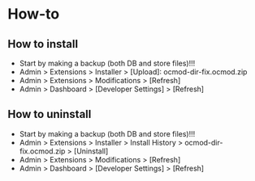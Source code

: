 # How-to

## How to install
* Start by making a backup (both DB and store files)!!!
* Admin > Extensions > Installer > [Upload]: ocmod-dir-fix.ocmod.zip
* Admin > Extensions > Modifications > [Refresh]
* Admin > Dashboard > [Developer Settings] > [Refresh]


## How to uninstall
* Start by making a backup (both DB and store files)!!!
* Admin > Extensions > Installer > Install History > ocmod-dir-fix.ocmod.zip > [Uninstall]
* Admin > Extensions > Modifications > [Refresh]
* Admin > Dashboard > [Developer Settings] > [Refresh]

